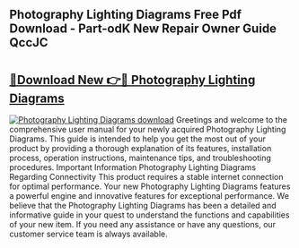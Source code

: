 ## Photography Lighting Diagrams Free Pdf Download - Part-odK New Repair Owner Guide QccJC

# <h2><a href="http://dft6yx.blite.top/?on=Photography+Lighting+Diagrams">🔗Download New 👉🔴 Photography Lighting Diagrams</a></h2>

[![Photography Lighting Diagrams download](https://i.imgur.com/lujVjoI.png)](http://dft6yx.blite.top/?on=Photography+Lighting+Diagrams)
Greetings and welcome to the comprehensive user manual for your newly acquired Photography Lighting Diagrams. This guide is intended to help you get the most out of your product by providing a thorough explanation of its features, installation process, operation instructions, maintenance tips, and troubleshooting procedures. Important Information Photography Lighting Diagrams Regarding Connectivity This product requires a stable internet connection for optimal performance. Your new Photography Lighting Diagrams features a powerful engine and innovative features for exceptional performance. We believe that the Photography Lighting Diagrams has been a detailed and informative guide in your quest to understand the functions and capabilities of your new item. If you need any assistance or have any questions, our customer service team is always available.
